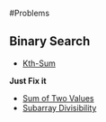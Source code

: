 #Problems

## Binary Search
- [Kth-Sum](https://codeforces.com/edu/course/2/lesson/6/5/practice/contest/285084/problem/C)

**Just Fix it**
- [Sum of Two Values](https://codeforces.com/problemset/gymProblem/102961/G)
- [ Subarray Divisibility](https://codeforces.com/problemset/gymProblem/102961/ZC)
